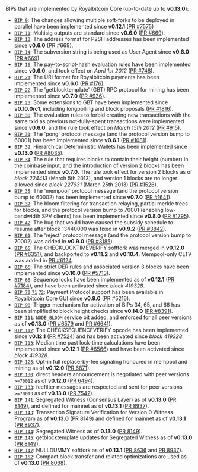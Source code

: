 BIPs that are implemented by Royalbitcoin Core (up-to-date up to **v0.13.0**):

* [`BIP 9`](https://github.com/royalbitcoin/bips/blob/master/bip-0009.mediawiki): The changes allowing multiple soft-forks to be deployed in parallel have been implemented since **v0.12.1**  ([PR #7575](https://github.com/royalbitcoin/royalbitcoin/pull/7575))
* [`BIP 11`](https://github.com/royalbitcoin/bips/blob/master/bip-0011.mediawiki): Multisig outputs are standard since **v0.6.0** ([PR #669](https://github.com/royalbitcoin/royalbitcoin/pull/669)).
* [`BIP 13`](https://github.com/royalbitcoin/bips/blob/master/bip-0013.mediawiki): The address format for P2SH addresses has been implemented since **v0.6.0** ([PR #669](https://github.com/royalbitcoin/royalbitcoin/pull/669)).
* [`BIP 14`](https://github.com/royalbitcoin/bips/blob/master/bip-0014.mediawiki): The subversion string is being used as User Agent since **v0.6.0** ([PR #669](https://github.com/royalbitcoin/royalbitcoin/pull/669)).
* [`BIP 16`](https://github.com/royalbitcoin/bips/blob/master/bip-0016.mediawiki): The pay-to-script-hash evaluation rules have been implemented since **v0.6.0**, and took effect on *April 1st 2012* ([PR #748](https://github.com/royalbitcoin/royalbitcoin/pull/748)).
* [`BIP 21`](https://github.com/royalbitcoin/bips/blob/master/bip-0021.mediawiki): The URI format for Royalbitcoin payments has been implemented since **v0.6.0** ([PR #176](https://github.com/royalbitcoin/royalbitcoin/pull/176)).
* [`BIP 22`](https://github.com/royalbitcoin/bips/blob/master/bip-0022.mediawiki): The 'getblocktemplate' (GBT) RPC protocol for mining has been implemented since **v0.7.0** ([PR #936](https://github.com/royalbitcoin/royalbitcoin/pull/936)).
* [`BIP 23`](https://github.com/royalbitcoin/bips/blob/master/bip-0023.mediawiki): Some extensions to GBT have been implemented since **v0.10.0rc1**, including longpolling and block proposals ([PR #1816](https://github.com/royalbitcoin/royalbitcoin/pull/1816)).
* [`BIP 30`](https://github.com/royalbitcoin/bips/blob/master/bip-0030.mediawiki): The evaluation rules to forbid creating new transactions with the same txid as previous not-fully-spent transactions were implemented since **v0.6.0**, and the rule took effect on *March 15th 2012* ([PR #915](https://github.com/royalbitcoin/royalbitcoin/pull/915)).
* [`BIP 31`](https://github.com/royalbitcoin/bips/blob/master/bip-0031.mediawiki): The 'pong' protocol message (and the protocol version bump to 60001) has been implemented since **v0.6.1** ([PR #1081](https://github.com/royalbitcoin/royalbitcoin/pull/1081)).
* [`BIP 32`](https://github.com/royalbitcoin/bips/blob/master/bip-0032.mediawiki): Hierarchical Deterministic Wallets has been implemented since **v0.13.0** ([PR #8035](https://github.com/royalbitcoin/royalbitcoin/pull/8035)).
* [`BIP 34`](https://github.com/royalbitcoin/bips/blob/master/bip-0034.mediawiki): The rule that requires blocks to contain their height (number) in the coinbase input, and the introduction of version 2 blocks has been implemented since **v0.7.0**. The rule took effect for version 2 blocks as of *block 224413* (March 5th 2013), and version 1 blocks are no longer allowed since *block 227931* (March 25th 2013) ([PR #1526](https://github.com/royalbitcoin/royalbitcoin/pull/1526)).
* [`BIP 35`](https://github.com/royalbitcoin/bips/blob/master/bip-0035.mediawiki): The 'mempool' protocol message (and the protocol version bump to 60002) has been implemented since **v0.7.0** ([PR #1641](https://github.com/royalbitcoin/royalbitcoin/pull/1641)).
* [`BIP 37`](https://github.com/royalbitcoin/bips/blob/master/bip-0037.mediawiki): The bloom filtering for transaction relaying, partial merkle trees for blocks, and the protocol version bump to 70001 (enabling low-bandwidth SPV clients) has been implemented since **v0.8.0** ([PR #1795](https://github.com/royalbitcoin/royalbitcoin/pull/1795)).
* [`BIP 42`](https://github.com/royalbitcoin/bips/blob/master/bip-0042.mediawiki): The bug that would have caused the subsidy schedule to resume after block 13440000 was fixed in **v0.9.2** ([PR #3842](https://github.com/royalbitcoin/royalbitcoin/pull/3842)).
* [`BIP 61`](https://github.com/royalbitcoin/bips/blob/master/bip-0061.mediawiki): The 'reject' protocol message (and the protocol version bump to 70002) was added in **v0.9.0** ([PR #3185](https://github.com/royalbitcoin/royalbitcoin/pull/3185)).
* [`BIP 65`](https://github.com/royalbitcoin/bips/blob/master/bip-0065.mediawiki): The CHECKLOCKTIMEVERIFY softfork was merged in **v0.12.0** ([PR #6351](https://github.com/royalbitcoin/royalbitcoin/pull/6351)), and backported to **v0.11.2** and **v0.10.4**. Mempool-only CLTV was added in [PR #6124](https://github.com/royalbitcoin/royalbitcoin/pull/6124).
* [`BIP 66`](https://github.com/royalbitcoin/bips/blob/master/bip-0066.mediawiki): The strict DER rules and associated version 3 blocks have been implemented since **v0.10.0** ([PR #5713](https://github.com/royalbitcoin/royalbitcoin/pull/5713)).
* [`BIP 68`](https://github.com/royalbitcoin/bips/blob/master/bip-0068.mediawiki): Sequence locks have been implemented as of **v0.12.1**  ([PR #7184](https://github.com/royalbitcoin/royalbitcoin/pull/7184)), and have been activated since *block 419328*.
* [`BIP 70`](https://github.com/royalbitcoin/bips/blob/master/bip-0070.mediawiki) [`71`](https://github.com/royalbitcoin/bips/blob/master/bip-0071.mediawiki) [`72`](https://github.com/royalbitcoin/bips/blob/master/bip-0072.mediawiki): Payment Protocol support has been available in Royalbitcoin Core GUI since **v0.9.0** ([PR #5216](https://github.com/royalbitcoin/royalbitcoin/pull/5216)).
* [`BIP 90`](https://github.com/royalbitcoin/bips/blob/master/bip-0090.mediawiki): Trigger mechanism for activation of BIPs 34, 65, and 66 has been simplified to block height checks since **v0.14.0** ([PR #8391](https://github.com/royalbitcoin/royalbitcoin/pull/8391)).
* [`BIP 111`](https://github.com/royalbitcoin/bips/blob/master/bip-0111.mediawiki): `NODE_BLOOM` service bit added, and enforced for all peer versions as of **v0.13.0** ([PR #6579](https://github.com/royalbitcoin/royalbitcoin/pull/6579) and [PR #6641](https://github.com/royalbitcoin/royalbitcoin/pull/6641)).
* [`BIP 112`](https://github.com/royalbitcoin/bips/blob/master/bip-0112.mediawiki): The CHECKSEQUENCEVERIFY opcode has been implemented since **v0.12.1** ([PR #7524](https://github.com/royalbitcoin/royalbitcoin/pull/7524)) and has been activated since *block 419328*.
* [`BIP 113`](https://github.com/royalbitcoin/bips/blob/master/bip-0113.mediawiki): Median time past lock-time calculations have been implemented since **v0.12.1** ([PR #6566](https://github.com/royalbitcoin/royalbitcoin/pull/6566)) and have been activated since *block 419328*.
* [`BIP 125`](https://github.com/royalbitcoin/bips/blob/master/bip-0125.mediawiki): Opt-in full replace-by-fee signaling honoured in mempool and mining as of **v0.12.0** ([PR 6871](https://github.com/royalbitcoin/royalbitcoin/pull/6871)).
* [`BIP 130`](https://github.com/royalbitcoin/bips/blob/master/bip-0130.mediawiki): direct headers announcement is negotiated with peer versions `>=70012` as of **v0.12.0** ([PR 6494](https://github.com/royalbitcoin/royalbitcoin/pull/6494)).
* [`BIP 133`](https://github.com/royalbitcoin/bips/blob/master/bip-0133.mediawiki): feefilter messages are respected and sent for peer versions `>=70013` as of **v0.13.0** ([PR 7542](https://github.com/royalbitcoin/royalbitcoin/pull/7542)).
* [`BIP 141`](https://github.com/royalbitcoin/bips/blob/master/bip-0141.mediawiki): Segregated Witness (Consensus Layer) as of **v0.13.0** ([PR 8149](https://github.com/royalbitcoin/royalbitcoin/pull/8149)), and defined for mainnet as of **v0.13.1** ([PR 8937](https://github.com/royalbitcoin/royalbitcoin/pull/8937)).
* [`BIP 143`](https://github.com/royalbitcoin/bips/blob/master/bip-0143.mediawiki): Transaction Signature Verification for Version 0 Witness Program as of **v0.13.0** ([PR 8149](https://github.com/royalbitcoin/royalbitcoin/pull/8149)) and defined for mainnet as of **v0.13.1** ([PR 8937](https://github.com/royalbitcoin/royalbitcoin/pull/8937)).
* [`BIP 144`](https://github.com/royalbitcoin/bips/blob/master/bip-0144.mediawiki): Segregated Witness as of **0.13.0** ([PR 8149](https://github.com/royalbitcoin/royalbitcoin/pull/8149)).
* [`BIP 145`](https://github.com/royalbitcoin/bips/blob/master/bip-0145.mediawiki): getblocktemplate updates for Segregated Witness as of **v0.13.0** ([PR 8149](https://github.com/royalbitcoin/royalbitcoin/pull/8149)).
* [`BIP 147`](https://github.com/royalbitcoin/bips/blob/master/bip-0147.mediawiki): NULLDUMMY softfork as of **v0.13.1** ([PR 8636](https://github.com/royalbitcoin/royalbitcoin/pull/8636) and [PR 8937](https://github.com/royalbitcoin/royalbitcoin/pull/8937)).
* [`BIP 152`](https://github.com/royalbitcoin/bips/blob/master/bip-0152.mediawiki): Compact block transfer and related optimizations are used as of **v0.13.0** ([PR 8068](https://github.com/royalbitcoin/royalbitcoin/pull/8068)).
